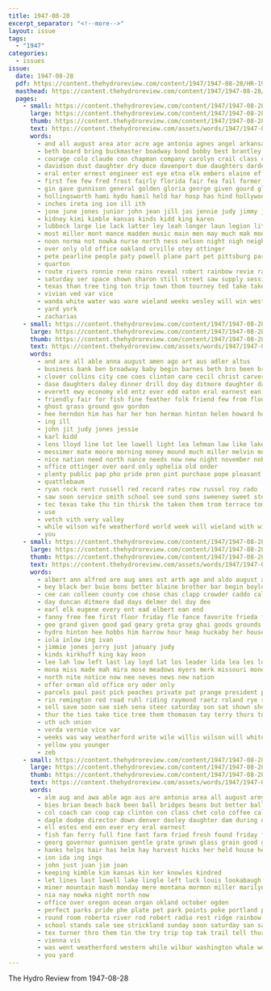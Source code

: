 ```yaml
---
title: 1947-08-28
excerpt_separator: "<!--more-->"
layout: issue
tags:
  - "1947"
categories:
  - issues
issue:
  date: 1947-08-28
  pdf: https://content.thehydroreview.com/content/1947/1947-08-28/HR-1947-08-28.pdf
  masthead: https://content.thehydroreview.com/content/1947/1947-08-28/masthead/HR-1947-08-28.jpg
  pages:
    - small: https://content.thehydroreview.com/content/1947/1947-08-28/small/HR-1947-08-28-01.jpg
      large: https://content.thehydroreview.com/content/1947/1947-08-28/large/HR-1947-08-28-01.jpg
      thumb: https://content.thehydroreview.com/content/1947/1947-08-28/thumbnails/HR-1947-08-28-01.jpg
      text: https://content.thehydroreview.com/assets/words/1947/1947-08-28/HR-1947-08-28-01.txt
      words:
        - and all august area ator acre age antonio agnes angel arkansas are angeles aid arts agent allen ana ago armstrong areas american ann
        - beth board bring buckmaster boadway bond bobby best brantley brown brother both books bonds band bull back bost but bands ban bracket barnhart begin bowne burl business buy bank been boy bonnie bus bone brought bob ber brothers bobb brone bridges billy barber
        - courage colo claude con chapman company carolyn crail class cash coy close carruth childs carl clerk come colorado city cor council clyde carlyle chisum chet course coffee clinton carman canute church cat carnival care chair connie christi charles case crews caddo christian cogar cox clark county car cal colli chi
        - davidson dust daughter dry duce davenport due daughters darden dress dunn date degree duncan drop days ded director ding ditmore dollar darko down davis dagle dies day dent douglas dale doug
        - eral enter ernest engineer est eye etna elk embers elaine effie end ellen elmer eve edu enid eakins every error east
        - first fee few fred frost fairly florida fair fea fail former fall francis fuel frances face furnish fort fie fancher farms fallen frank free ford farm for friday found florence falls frangos forward field from fore fell fan
        - gin gave gunnison general golden gloria george given gourd glass goods graham gay glad gas glen gregg griffin gate grade gilchrist guest greeson green good gram garrison games game guy
        - hollingsworth hami hydo hamil held har hosp has hind hollywood hamilton hedwig him hard hour human herndon hutto health high harris hood homer henry hope harold house hardware hafer husband hess had hinton hen home heger harry hydro her harvest head
        - inches ireta ing ion ill ith
        - jone june jones junior john jean jill jas jennie judy jimmy jong jay jim jack johnson joe jon
        - kidney kimi kimble kansas kinds kidd king karen
        - lubbock large lie lack latter ley leah longer laun legion litch last lox lingle limb list lock live land lords law lum lahoma los long leo lakes light lee linda larry laura louella like left lead laundry
        - most miller mont mance madden music main men may much mak money miss members mills mineo mathis many march made melo marlin morning mon matter more miles murphy monte miner mores monday method melvin
        - noon norma not nowka nurse north ness nelson night nigh neighbor names numbers near nancy nadine nies new
        - over only old office oakland orville otey ottinger
        - pete pearline people paty powell plane part pet pittsburg parks per present patterson park pany public perle pair pro philip pat ply place paul pitzer process past pay prem
        - quarton
        - route rivers ronnie reno rains reveal robert rainbow revie rade rado ruth robberson ray ready roberson riding rain robinson rand reid richard roy
        - saturday ser space shown sharon still street saw supply session stones son sister set season september sheila schools sparks she stange string station sara supe sit see sup sweeney sayre shirley slemp school service sion sue sample short samples sunday san store sunda sacks sims side schmitt second south sat shows slagell seward special summer strei smith seed sodders sylvester sumption soon sutton subject stage swinehart sales said stockton state
        - texas than tree ting ton trip town thom tourney ted take taken thomason thur triplett ten tin team them tak times till tiny taylor thelma thurman test tea the ture towns thi thu tory then
        - vivian ved var vice
        - wanda white water was ware wieland weeks wesley will win west wife with well wish weather wait wind ward washita wheat weatherford work working weathers washington winner woodrow week went
        - yard york
        - zacharias
    - small: https://content.thehydroreview.com/content/1947/1947-08-28/small/HR-1947-08-28-02.jpg
      large: https://content.thehydroreview.com/content/1947/1947-08-28/large/HR-1947-08-28-02.jpg
      thumb: https://content.thehydroreview.com/content/1947/1947-08-28/thumbnails/HR-1947-08-28-02.jpg
      text: https://content.thehydroreview.com/assets/words/1947/1947-08-28/HR-1947-08-28-02.txt
      words:
        - and are all able anna august amen ago art aus adler altus
        - business bank ben broadway baby begin barnes beth bro been brought boston boat better botte back baker buy
        - clover collins city coe coes clinton care cecil christ carver colo cost custer crest come call cash comes check cos county carl col caddo company car cashier cover church colorado
        - dase daughters daley dinner drill doy day ditmore daughter days
        - everett ewy economy eld entz ever edd eaton eral earnest ean elizabeth end ente elaine edwin
        - friendly fair for fish fine feather folk friend few from flood friends first farm favorite fresh friday free felton forrest finan fon foster
        - ghost grass ground gov gordon
        - hee herndon him has har her hon herman hinton helen howard home hilda horace had hand hedge hardware hes hydro hatfield
        - ing ill
        - john jit judy jones jessie
        - karl kidd
        - lens lloyd line lot lee lowell light lea lehman law like lakes legate loyd love louis
        - messimer mate moore morning money mound much miller melvin must majors main may mras marvin
        - nice nation need north nance needs now new night november noble news
        - office ottinger over oard only ophelia old onder
        - plenty public pap pho pride pron pint purchase pope pleasant plant pies pounds pettys payne pesto
        - quattlebaum
        - ryan rock rent russell red record rates row russel roy rado
        - saw soon service smith school see sund sons sweeney sweet ster smart second sales super shirley spring staples season strength station shock she store sow sood states seed scope silver sar sunday supper scott son state stuber sylvester
        - tec texas take thu tin thirsk the taken them trom terrace tommy then trip
        - use
        - vetch vith very valley
        - while wilson wife weatherford world week will wieland with wilford woolen well wen winston ward west wanda welcome weiland walt weeks wear wyatt watson work winter was
        - you
    - small: https://content.thehydroreview.com/content/1947/1947-08-28/small/HR-1947-08-28-03.jpg
      large: https://content.thehydroreview.com/content/1947/1947-08-28/large/HR-1947-08-28-03.jpg
      thumb: https://content.thehydroreview.com/content/1947/1947-08-28/thumbnails/HR-1947-08-28-03.jpg
      text: https://content.thehydroreview.com/assets/words/1947/1947-08-28/HR-1947-08-28-03.txt
      words:
        - albert ann alfred are aug anes ast arth age and aldo august ath all art
        - bey black ber buie bons better blaine brother bar begin boyles buckmaster bal board bull bailess buddy bakley buy bill bonds blue bridgeport business bil bailes bethel bue began boys bring bros
        - cee can colleen county coe chose chas clapp crowder caddo call crest ceo clint class custer clinton cape colorado cass charles cate city carl card crosswhite cattle cox clark claude cones cot count clas chambers cone
        - day duncan ditmore dad days delmer del duy dee
        - earl elk eugene every ent ead elbert ean end
        - fanny free fee first floor friday flo fance favorite frieda fine fulton ford fair farms freshman ferguson friends for fred flowers farm fore from
        - gee grand given good gad geary greta gray ghai goods grounds guy greenwich grade gamblin
        - hydro hinton hee hobbs him harrow hour heap huckaby her house health homer howard had home has hou
        - iola inlow ing ivan
        - jimmie jones jerry just january judy
        - kinds kirkhuff king kay keon
        - lee lah low left last lay loyd lat los leader lida lea les look laundry land
        - mona miss made mah mira mose meadows myers merk missouri money morn may model marvin monday
        - north nite notice now nee neves news new nation
        - offer orman old office ory oder only
        - parcels paul past pick peaches private pat prange president perfect person pies plan planter porter parker pack plane paper pitzer pay purry per paula plants pound potter pene
        - rin remington red road ruhl riding raymond raetz roland rye royal rings radio reasons riley roy rei reside route rosa radley rates richmond rebel
        - sell save soon sae sieh sena steer saturday son sat shown shows shipman suan sayre said sanders september she seed sunday special steel stout stock see ship smith silver sea side store sister stewart snow station shi safe state street south school seles second service sale still ser subject sow square suter star
        - thur the ties take tice tree them thomason tay terry thurs tose tag teague talk trip thee thoma
        - uth uch union
        - verda vernie vice var
        - weeks was way weatherford write wile willis wilson will white week wat words wallace with want world waters while word work warren
        - yellow you younger
        - zeb
    - small: https://content.thehydroreview.com/content/1947/1947-08-28/small/HR-1947-08-28-04.jpg
      large: https://content.thehydroreview.com/content/1947/1947-08-28/large/HR-1947-08-28-04.jpg
      thumb: https://content.thehydroreview.com/content/1947/1947-08-28/thumbnails/HR-1947-08-28-04.jpg
      text: https://content.thehydroreview.com/assets/words/1947/1947-08-28/HR-1947-08-28-04.txt
      words:
        - alm aug and awa able ago aus are antonio area all august army amarillo
        - bies brian beach back been ball bridges beans but better balls buyers ben burnette blue business bao barber bil betsch best brother beau biggie bill boast bird
        - col coach can coop cap clinton con class chet colo coffee cali city cabin caddo comes cost cola colorado came company come columbia cake crater county
        - dagle dodge director down denver dooley daughter dam during dewitt date day days doheny daly dinner
        - ell estes end eon ever ery eral earnest
        - fish fan ferry full fine fant farm fried fresh found friday fall fruit first firm fee from for
        - georg governor gunnison gentle grate grown glass grain good gran games ground grounds
        - hanks helps hair has helm hay harvest hicks her held house heart hudson hydro home huge hook hill
        - ion ida ing ings
        - john just juan jim joan
        - keeping kimble kim kansas kin ker knowles kindred
        - let lines last lowell lake lingle left luck louis lookabaugh ley less lee long lyon lie lies lakes large los later lara
        - miner mountain mash monday mere montana mormon miller marilyn miles maul mighty many min made mon means million most mcgurk market more marvin morman math
        - nia nay nowka night north now
        - office over oregon ocean organ okland october ogden
        - perfect parks pride phe plate pet park points poke portland pork part plan pass plenty present pan pay people patric painting plant pure pipe past public pound
        - round room roberta river rod robert radio rest ridge rainbow redwood rafael richland ready russell red reach
        - school stands sale see strickland sunday soon saturday san say sights sister snow seals sal said salt set shun september sion stevenson seed seon second sei shows square state service solid stretch shall side smith springs states sport speaker salem sales salmon sack sept sea smart stockton stafford swell saw
        - tex turner thro them tin the try trip top tak trail tell thur ting trees thomas town temple tall tour thing too thousand towns
        - vienna vis
        - was went weatherford western while wilbur washington whale world want with wish worth writer wide walker wonders wee way well warning white water working watch work will wares weeks
        - you yard
---
```


The Hydro Review from 1947-08-28

<!--more-->

